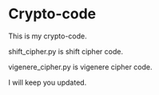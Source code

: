 # Crypto-code

This is my crypto-code.

shift_cipher.py is shift cipher code.

vigenere_cipher.py is vigenere cipher code.

I will keep you updated.
